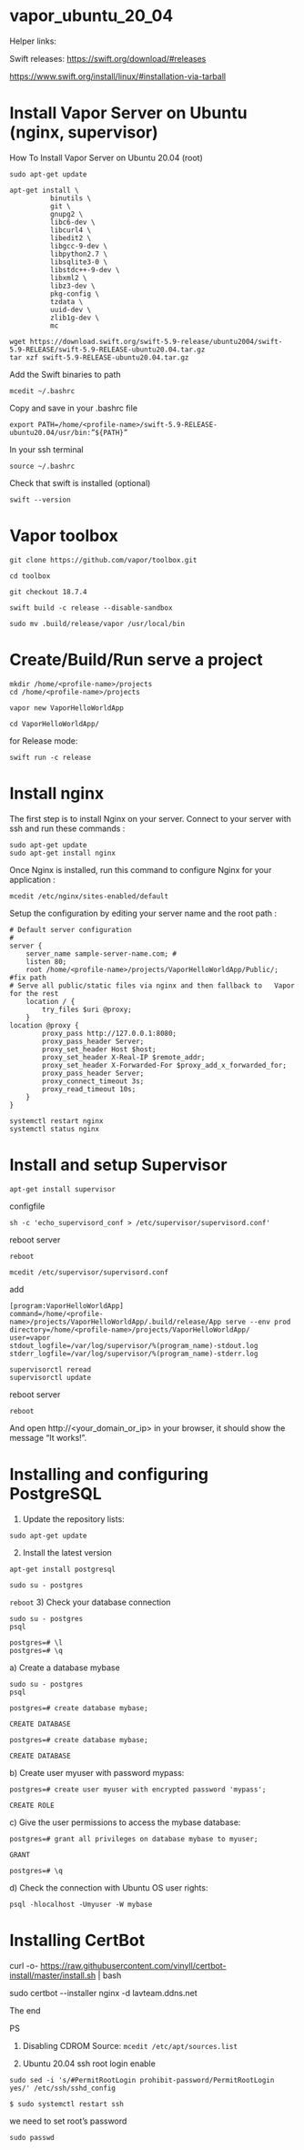 # vapor_ubuntu_20_04


Helper links:

Swift releases: https://swift.org/download/#releases

https://www.swift.org/install/linux/#installation-via-tarball


# Install Vapor Server on Ubuntu (nginx, supervisor)
How To Install Vapor Server on Ubuntu 20.04 (root)

```
sudo apt-get update
```

```
apt-get install \
          binutils \
          git \
          gnupg2 \
          libc6-dev \
          libcurl4 \
          libedit2 \
          libgcc-9-dev \
          libpython2.7 \
          libsqlite3-0 \
          libstdc++-9-dev \
          libxml2 \
          libz3-dev \
          pkg-config \
          tzdata \
          uuid-dev \
          zlib1g-dev \
          mc
```
```
wget https://download.swift.org/swift-5.9-release/ubuntu2004/swift-5.9-RELEASE/swift-5.9-RELEASE-ubuntu20.04.tar.gz
tar xzf swift-5.9-RELEASE-ubuntu20.04.tar.gz
```

Add the Swift binaries to path
```
mcedit ~/.bashrc
```

Copy and save in your .bashrc file
```
export PATH=/home/<profile-name>/swift-5.9-RELEASE-ubuntu20.04/usr/bin:”${PATH}”
```

In your ssh terminal
```
source ~/.bashrc
```
Check that swift is installed (optional)
```
swift --version
```



# Vapor toolbox
```
git clone https://github.com/vapor/toolbox.git
```

```
cd toolbox
```

```
git checkout 18.7.4
```

```
swift build -c release --disable-sandbox
```

```
sudo mv .build/release/vapor /usr/local/bin
```


# Create/Build/Run serve a project
```
mkdir /home/<profile-name>/projects
cd /home/<profile-name>/projects
```

```
vapor new VaporHelloWorldApp
```

```
cd VaporHelloWorldApp/
```

for Release mode:

```
swift run -c release 
```




# Install nginx

The first step is to install Nginx on your server. Connect to your server with ssh and run these commands :
```
sudo apt-get update
sudo apt-get install nginx
```

Once Nginx is installed, run this command to configure Nginx for your application :
```
mcedit /etc/nginx/sites-enabled/default
```

Setup the configuration by editing your server name and the root path :

```
# Default server configuration
#
server {
    server_name sample-server-name.com; #     
    listen 80;
    root /home/<profile-name>/projects/VaporHelloWorldApp/Public/; #fix path
# Serve all public/static files via nginx and then fallback to   Vapor for the rest
    location / {
        try_files $uri @proxy;
    }
location @proxy {
        proxy_pass http://127.0.0.1:8080;
        proxy_pass_header Server;
        proxy_set_header Host $host;
        proxy_set_header X-Real-IP $remote_addr;
        proxy_set_header X-Forwarded-For $proxy_add_x_forwarded_for;
        proxy_pass_header Server;
        proxy_connect_timeout 3s;
        proxy_read_timeout 10s;
    }
}
```
```
systemctl restart nginx
systemctl status nginx
```


# Install and setup Supervisor

```
apt-get install supervisor
```

configfile
```
sh -c 'echo_supervisord_conf > /etc/supervisor/supervisord.conf'
```

reboot server 
```
reboot 
```

```
mcedit /etc/supervisor/supervisord.conf
```
add 
```
[program:VaporHelloWorldApp]
command=/home/<profile-name>/projects/VaporHelloWorldApp/.build/release/App serve --env prod
directory=/home/<profile-name>/projects/VaporHelloWorldApp/
user=vapor
stdout_logfile=/var/log/supervisor/%(program_name)-stdout.log
stderr_logfile=/var/log/supervisor/%(program_name)-stderr.log
```

```
supervisorctl reread
supervisorctl update
```
reboot server 
```
reboot 
```
And open http://<your_domain_or_ip> in your browser, it should show the message “It works!”.


# Installing and configuring PostgreSQL


1) Update the repository lists:

```
sudo apt-get update
``` 


2) Install the latest version
```
apt-get install postgresql
``` 


```
sudo su - postgres
``` 
``` reboot ```
3) Check your database connection
```
sudo su - postgres
psql
``` 

```
postgres=# \l
postgres=# \q
``` 

a) Create a database mybase
```
sudo su - postgres
psql
``` 

```
postgres=# create database mybase;
```

```CREATE DATABASE```


```
postgres=# create database mybase;
```

```CREATE DATABASE```

b) Create user myuser with password mypass:

```
postgres=# create user myuser with encrypted password 'mypass';
```
```CREATE ROLE```

c) Give the user permissions to access the mybase database:


```
postgres=# grant all privileges on database mybase to myuser;
```
```GRANT ``` 
```
postgres=# \q
```
d) Check the connection with Ubuntu OS user rights:

```
psql -hlocalhost -Umyuser -W mybase
```

# Installing CertBot


curl -o- https://raw.githubusercontent.com/vinyll/certbot-install/master/install.sh | bash


sudo certbot --installer nginx -d lavteam.ddns.net


The end





PS
1) Disabling CDROM Source: ```mcedit /etc/apt/sources.list```

2) Ubuntu 20.04 ssh root login enable
```
sudo sed -i 's/#PermitRootLogin prohibit-password/PermitRootLogin yes/' /etc/ssh/sshd_config
```
``` 
$ sudo systemctl restart ssh
``` 

we need to set root’s password

```  
sudo passwd
 ``` 

